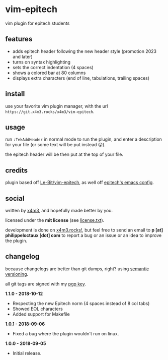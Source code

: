 # vim-epitech
vim plugin for epitech students

## features
* adds epitech header following the new header style (promotion 2023 and later)
* turns on syntax highlighting
* sets the correct indentation (4 spaces)
* shows a colored bar at 80 columns
* displays extra characters (end of line, tabulations, trailing spaces)

## install
use your favorite vim plugin manager,
with the url `https://git.x4m3.rocks/x4m3/vim-epitech`.

## usage
run `:TekAddHeader` in normal mode to run the plugin, and enter a description
for your file (or some text will be put instead 😜).

the epitech header will be then put at the top of your file.

## credits
plugin based off [Le-Bit/vim-epitech](https://github.com/Le-Bit/vim-epitech),
as well off [epitech's emacs config](https://gitlab.com/EpitechContent/dump).

## social
written by [x4m3](https://philippeloctaux.com), and hopefully made better
by you.

licensed under the **mit license** (see [license.txt](license.txt)).

development is done on [x4m3.rocks!](https://git.x4m3.rocks/x4m3/vim-epitech),
but feel free to send an email to **p [at] philippeloctaux [dot] com** to
report a bug or an issue or an idea to improve the plugin.

## changelog
because changelogs are better than git dumps, right?
using [semantic versioning](https://semver.org).

all git tags are signed with my [pgp key](https://x4m3.rocks/pgp-0x69771CD04BA82EC0.txt).

**1.1.0 - 2018-10-12**
- Respecting the new Epitech norm (4 spaces instead of 8 col tabs)
- Showed EOL characters
- Added support for Makefile

**1.0.1 - 2018-09-06**
- Fixed a bug where the plugin wouldn't run on linux.

**1.0.0 - 2018-09-05**
- Initial release.
